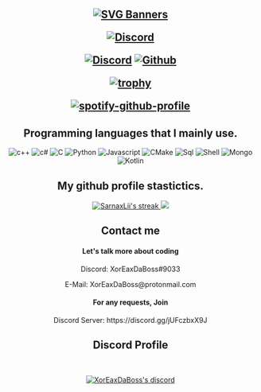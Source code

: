 <h2 align="center">
<p><a href="https://www.youtube.com/watch?v=dQw4w9WgXcQ"><img src="https://raw.githubusercontent.com/samyk/samyk/main/.../c.svg" alt="SVG Banners"></a></p>






  
<p align="center">

<p align="center">
    <a href="https://steamcommunity.com/profiles/76561198244405074/">
   <img alt="Discord" src="https://img.shields.io/badge/XorEax-DaBoss-blueviolet"></a>
  

 
  
  
  
</p>
<p align="center">
    <a href="https://discord.gg/jUFczbxX9J">
   <img alt="Discord" src="https://img.shields.io/badge/Discord-XorEaxDaBoss%239033-7289DA?style=for-the-badge&logo=discord&logoColor=7289DA&logoWidth=10&labelColor=000'"></a>  
  <a href="https://github.com/XorEaxDaBoss">
   <img alt="Github" src="https://img.shields.io/github/followers/sindresorhus?color=7289DA&logo=github&label=Followers&style=for-the-badge&logoWidth=10&labelColor=000%27"></a>   
  
  
[![trophy](https://github-profile-trophy.vercel.app/?username=sindresorhus&row=2&no-bg=true&theme=tokyonight)](https://github.com/ryo-ma/github-profile-trophy)

  

  

<p><a href="https://github.com/kittinan/spotify-github-profile"><img src="https://spotify-github-profile.vercel.app/api/view?uid=silverangelo92&amp;cover_image=true&amp;theme=novatorem&amp;bar_color=53b14f&amp;bar_color_cover=false" alt="spotify-github-profile"></a></p>



<h2 align="center">Programming languages that I mainly use.</h2>
<p align="center">
  <img alt="c++" src="https://img.shields.io/badge/-C++-090909?style=for-the-badge&logo=C%2b%2b&logoColor=6296CC"></a>  
  <img alt="c#" src="https://img.shields.io/badge/-csharp-090909?style=for-the-badge&logo=csharp&logoColor=00648B"></a>    
  <img alt="C" src="https://img.shields.io/badge/-C-090909?style=for-the-badge&logo=C&logoColor=00648B"></a>
  <img alt="Python" src="https://img.shields.io/badge/-Python-090909?style=for-the-badge&logo=Python&logoColor=E9D54D"></a>
  <img alt="Javascript" src="https://img.shields.io/badge/-JavaScript-090909?style=for-the-badge&logo=JavaScript&logoColor=E9D54D"></a>
  <img alt="CMake" src="https://img.shields.io/badge/-CMake-090909?style=for-the-badge&logo=CMake&logoColor=00648B"></a>
  <img alt="Sql" src="https://img.shields.io/badge/-Sql-090909?style=for-the-badge&logo=mysql&logoColor=00648B"></a> 
  <img alt="Shell" src="https://img.shields.io/badge/-Shell-090909?style=for-the-badge&logo=Shell&logoColor=00648B"></a>
  <img alt="Mongo" src="https://img.shields.io/badge/-MongoDB-090909?style=for-the-badge&logo=MongoDB&logoColor=00648B"></a> 
  <img alt="Kotlin" src="https://img.shields.io/badge/-Kotlin-090909?style=for-the-badge&logo=Kotlin&logoColor=00648B"></a> 
</p>



<h2 align="center">My github profile stastictics.</h2>

<p align="center">
    <a href="https://github.com/XorEaxDaBoss">
        <img title="XorEaxDaBoss's stats" alt="SarnaxLii's streak" src="https://github-readme-streak-stats.herokuapp.com/?user=sindresorhus&theme=dark&hide_border=true&stroke=f53b3b"/>
    </a>
    </a>
    <a href="https://github.com/XorEaxDaBoss">
        <img src="https://github-readme-stats.vercel.app/api/top-langs/?username=mosra&layout=compact&theme=dark&hide_border=true&langs_count=8" />
    </a>
</p>
</p>
  

<h2 align="center">Contact me</h2>
<h4 align="center">Let's talk more about coding</h4>
<p align="center">Discord: XorEaxDaBoss#9033</p>
<p align="center">E-Mail: XorEaxDaBoss@protonmail.com</p>
<h4 align="center">For any requests, Join</h4>
<p align="center">Discord Server: https://discord.gg/jUFczbxX9J
</pre><br>




<h2 align="center">Discord Profile</h2><br>
  <p align="center">
    <a href="https://discord.gg/jUFczbxX9J">
        <img title="XorEaxDaBoss discord" alt="XorEaxDaBoss's discord" src="https://discord.c99.nl/widget/theme-4/893038757404622868.png"/>
    </a>
</p>

<!--
**XorEaxDaBoss** is a ✨ _special_ ✨ repository because its `README.md` (this file) appears on your GitHub profile. Hello

.


